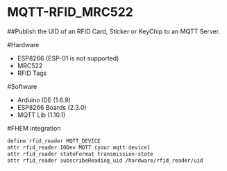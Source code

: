 # MQTT-RFID_MRC522
##Publish the UID of an RFID Card, Sticker or KeyChip to an MQTT Server.

#Hardware
- ESP8266 (ESP-01 is not supported)
- MRC522
- RFID Tags

#Software
- Arduino IDE (1.6.9)
- ESP8266 Boards (2.3.0)
- MQTT Lib (1.10.1)


#FHEM integration 
```sh
define rfid_reader MQTT_DEVICE
attr rfid_reader IODev MQTT (your mqtt device)
attr rfid_reader stateFormat transmission-state
attr rfid_reader subscribeReading_uid /hardware/rfid_reader/uid
```
